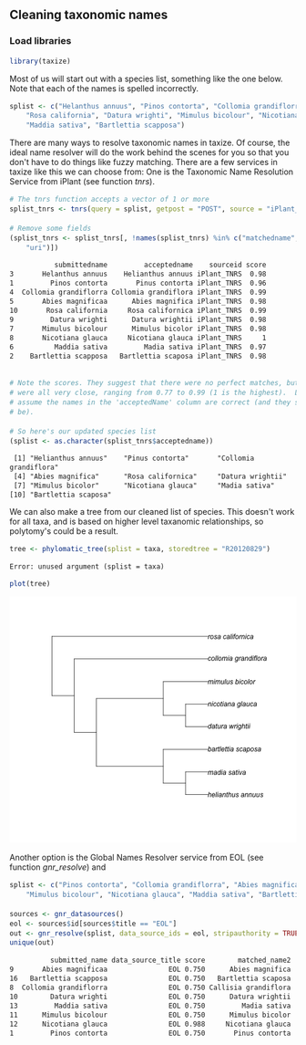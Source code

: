 ## Cleaning taxonomic names




### Load libraries


```r
library(taxize)
```


Most of us will start out with a species list, something like the one below. Note that each of the names is spelled incorrectly.


```r
splist <- c("Helanthus annuus", "Pinos contorta", "Collomia grandiflorra", "Abies magnificaa", 
    "Rosa california", "Datura wrighti", "Mimulus bicolour", "Nicotiana glauca", 
    "Maddia sativa", "Bartlettia scapposa")
```


There are many ways to resolve taxonomic names in taxize. Of course, the ideal name resolver will do the work behind the scenes for you so that you don't have to do things like fuzzy matching. There are a few services in taxize like this we can choose from: One is the Taxonomic Name Resolution Service from iPlant (see function *tnrs*).


```r
# The tnrs function accepts a vector of 1 or more
splist_tnrs <- tnrs(query = splist, getpost = "POST", source = "iPlant_TNRS")

# Remove some fields
(splist_tnrs <- splist_tnrs[, !names(splist_tnrs) %in% c("matchedname", "annotations", 
    "uri")])
```

```
           submittedname         acceptedname    sourceid score
3       Helanthus annuus    Helianthus annuus iPlant_TNRS  0.98
1         Pinos contorta       Pinus contorta iPlant_TNRS  0.96
4  Collomia grandiflorra Collomia grandiflora iPlant_TNRS  0.99
5       Abies magnificaa      Abies magnifica iPlant_TNRS  0.98
10       Rosa california     Rosa californica iPlant_TNRS  0.99
9         Datura wrighti      Datura wrightii iPlant_TNRS  0.98
7       Mimulus bicolour      Mimulus bicolor iPlant_TNRS  0.98
8       Nicotiana glauca     Nicotiana glauca iPlant_TNRS     1
6          Maddia sativa         Madia sativa iPlant_TNRS  0.97
2    Bartlettia scapposa   Bartlettia scaposa iPlant_TNRS  0.98
```

```r

# Note the scores. They suggest that there were no perfect matches, but they
# were all very close, ranging from 0.77 to 0.99 (1 is the highest).  Let's
# assume the names in the 'acceptedName' column are correct (and they should
# be).

# So here's our updated species list
(splist <- as.character(splist_tnrs$acceptedname))
```

```
 [1] "Helianthus annuus"    "Pinus contorta"       "Collomia grandiflora"
 [4] "Abies magnifica"      "Rosa californica"     "Datura wrightii"     
 [7] "Mimulus bicolor"      "Nicotiana glauca"     "Madia sativa"        
[10] "Bartlettia scaposa"  
```



We can also make a tree from our cleaned list of species.  This doesn't work for all taxa, and is based on higher level taxanomic relationships, so polytomy's could be a result.


```r
tree <- phylomatic_tree(splist = taxa, storedtree = "R20120829")
```

```
Error: unused argument (splist = taxa)
```

```r
plot(tree)
```

![plot of chunk unnamed-chunk-1](figure/unnamed-chunk-1.png) 


Another option is the Global Names Resolver service from EOL (see function *gnr_resolve*) and 


```r
splist <- c("Pinos contorta", "Collomia grandiflorra", "Abies magnificaa", "Datura wrighti", 
    "Mimulus bicolour", "Nicotiana glauca", "Maddia sativa", "Bartlettia scapposa")

sources <- gnr_datasources()
eol <- sources$id[sources$title == "EOL"]
out <- gnr_resolve(splist, data_source_ids = eol, stripauthority = TRUE)
unique(out)
```

```
          submitted_name data_source_title score        matched_name2
9       Abies magnificaa               EOL 0.750      Abies magnifica
16   Bartlettia scapposa               EOL 0.750   Bartlettia scaposa
8  Collomia grandiflorra               EOL 0.750 Callisia grandiflora
10        Datura wrighti               EOL 0.750      Datura wrightii
13         Maddia sativa               EOL 0.750         Madia sativa
11      Mimulus bicolour               EOL 0.750      Mimulus bicolor
12      Nicotiana glauca               EOL 0.988     Nicotiana glauca
1         Pinos contorta               EOL 0.750       Pinus contorta
```

